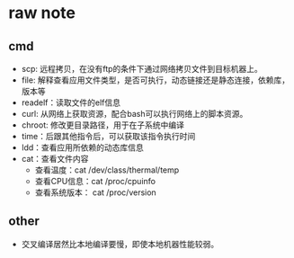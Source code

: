 # raw note
## cmd
- scp: 远程拷贝，在没有ftp的条件下通过网络拷贝文件到目标机器上。
- file: 解释查看应用文件类型，是否可执行，动态链接还是静态连接，依赖库，版本等
- readelf：读取文件的elf信息
- curl: 从网络上获取资源，配合bash可以执行网络上的脚本资源。
- chroot: 修改更目录路径，用于在子系统中编译
- time：后跟其他指令后，可以获取该指令执行时间
- ldd：查看应用所依赖的动态库信息
- cat：查看文件内容
    - 查看温度：cat /dev/class/thermal/temp
    - 查看CPU信息：cat /proc/cpuinfo
    - 查看系统版本： cat /proc/version
    
## other
- 交叉编译居然比本地编译要慢，即使本地机器性能较弱。
